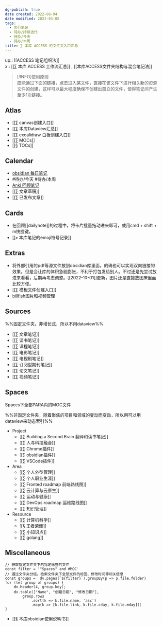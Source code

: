 ```yaml
---
dg-publish: true
date created: 2022-08-04
date modified: 2023-03-08
tags:
  - 索引笔记
  - 待办/持续迭代
  - 待办/今天
  - 待办/本周
title: ∑ 本库 ACCESS 的文件夹入口汇总
---
```


up:: [[ACCESS 笔记组织法]]  
x:: [[∑ 本库 ACCESS 工作流汇总]] , [[本库ACCESS文件夹结构与混合笔记法]]  

>[!INFO]使用原则  
> 应能通过下面的链接，点击进入某文件，直接在该文件下进行相关新的资源文件的创建，这样可以最大程度确保不创建出孤立的文件，使得笔记间产生至少1次链接。

## Atlas

- [[∑ canvas创建入口]]
- [[∑ 本库Dataview汇总]]
- [[∑ excalidraw 白板创建入口]]
- [[∑ MOCs]]
- [[§ TOCs]]

## Calendar

- [obsidian 每日笔记](obsidian://advanced-uri?daily=true&mode=append)
- #待办/今天 #待办/本周
- [Anki 回顾笔记](obsidian://advanced-uri?vault=knowledge-garden&commandid=obsidian-spaced-repetition%253Asrs-note-review-open-note)
- [[∑ 文章草稿]]
- [[∑ 已发布文章]]

## Cards

- 在回顾[[dailynote]]的过程中，将卡片批量拖动进来即可，或用cmd + shift + m快捷键。
- [[» 本库笔记的emoji符号记录]]

## Extras

- 将外部引用的pdf等源文件放到obsidian库里面，的确也可以实现双向链接的效果，但是会让库的体积急剧膨胀，不利于打包发给别人。不过还是先尝试放进来看看，后期再考虑调整。[[2022-10-01]]更新，图片还是直接放图床里面比较方便。
- [[∑ 模板文件创建入口]]
- [billfish图片和视频管理](billfish://)

## Sources

%%固定文件夹，非增长式，所以不用dataview%%

- [[∑ 文章笔记]]
- [[∑ 读书笔记]]
- [[∑ 课程笔记]]
- [[∑ 电影笔记]]
- [[∑ 电视剧笔记]]
- [[∑ 订阅型期刊笔记]]
- [[∑ 论文笔记]]
- [[∑ 视频笔记]]

## Spaces

Spaces下全部PARA内的MOC文件

%%非固定文件夹，随着聚焦的项目和领域的变动而变动，所以用可以用dataview来动态索引%%

- Project
	- [[∑ Building a Second Brain 翻译和读书笔记]]
	- [[∑ 人与科技融合]]
	- [[∑ Chrome插件]]
	- [[∑ obsidian插件]]
	- [[∑ VSCode插件]]
- Area
	- [[∑ 个人外型管理]]
	- [[∑ 个人职业生涯]]
	- [[∑ Fronted roadmap 前端路线图]]
	- [[∑ 云计算与云原生]]
	- [[∑ 运动与健康]]
	- [[∑ DevOps roadmap 运维路线图]]
	- [[∑ 知识管理]]
- Resource
	- [[∑ 计算机科学]]
	- [[§ 王者荣耀]]
	- [[∑ 小知识点]]
	- [[∑ golang]]

## Miscellaneous

```dataviewjs
// 获取指定文件夹下的指定标签的文件
const filter = '"Spaces" and #MOC'
// 通过文件夹分组，检索文件夹下全部文件的标签、修改时间等相关信息
const groups =  dv.pages(`${filter}`).groupBy(p => p.file.folder)
for (let group of groups) {
	dv.header(4, group.key);
	dv.table(["Name", "创建日期", "修改日期"],
		group.rows
			.sort(k => k.file.name, 'asc')
			.map(k => [k.file.link, k.file.cday, k.file.mday]))
}
```

- [[§ 本库obsidian使用说明书]]
